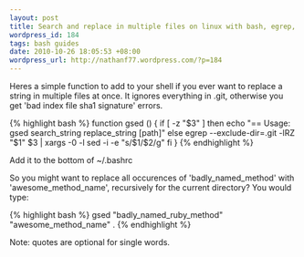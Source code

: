```yaml
---
layout: post
title: Search and replace in multiple files on linux with bash, egrep, sed function
wordpress_id: 184
tags: bash guides
date: 2010-10-26 18:05:53 +08:00
wordpress_url: http://nathanf77.wordpress.com/?p=184
---
```

Heres a simple function to add to your shell if you ever want to replace a string in multiple files at once. It ignores everything in .git, otherwise you get 'bad index file sha1 signature' errors.

{% highlight bash %}
function gsed () {
  if [ -z "$3" ]
  then
    echo "== Usage:    gsed search_string replace_string [path]"
  else
    egrep --exclude-dir=.git -lRZ "$1" $3 | xargs -0 -l sed -i -e "s/$1/$2/g"
  fi
}
{% endhighlight %}

Add it to the bottom of ~/.bashrc

So you might want to replace all occurences of 'badly_named_method' with 'awesome_method_name', recursively for the current directory? You would type:

{% highlight bash %}
  gsed "badly_named_ruby_method" "awesome_method_name" .
{% endhighlight %}

Note: quotes are optional for single words.

